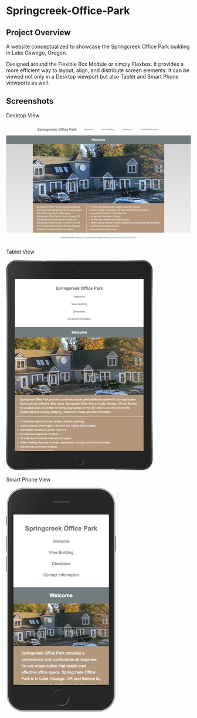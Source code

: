 # Springcreek-Office-Park

## Project Overview

A website conceptualized to showcase the Springcreek Office Park building in Lake Oswego, Oregon.

Designed around the Flexible Box Module or simply Flexbox. It provides a more efficient way to layout, align, and distribute screen elements.  It can be viewed not only in a Desktop viewport but also Tablet and Smart Phone viewports as well.

## Screenshots

Desktop View

<img src="screenshots/Desktop.png" width="800">

Tablet View 

<img src="screenshots/Tablet.png" width="400">

Smart Phone View

<img src="screenshots/SmartPhone.png" width="300">

